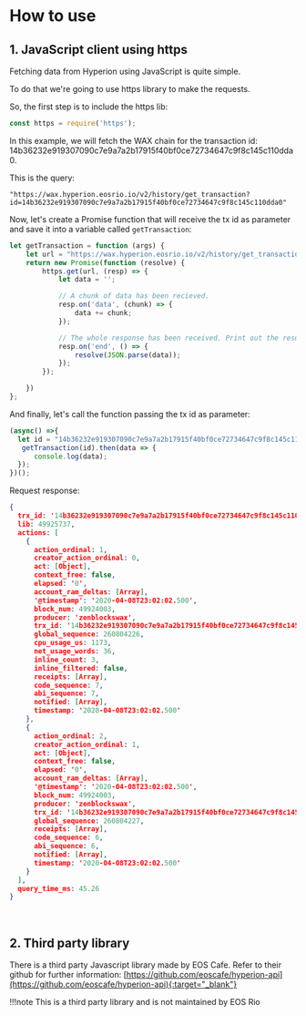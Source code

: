 # How to use

## 1. JavaScript client using https
Fetching data from Hyperion using JavaScript is quite simple. 

To do that we're going to use https library to make the requests.

So, the first step is to include the https lib:
````javascript
const https = require('https');
````

In this example, we will fetch the WAX chain for the transaction id: 
14b36232e919307090c7e9a7a2b17915f40bf0ce72734647c9f8c145c110dda0.

This is the query:
````
"https://wax.hyperion.eosrio.io/v2/history/get_transaction?id=14b36232e919307090c7e9a7a2b17915f40bf0ce72734647c9f8c145c110dda0"
````

Now, let's create a Promise function that will receive the tx id as parameter and save it into a variable called `getTransaction`:
````javascript
let getTransaction = function (args) {
    let url = "https://wax.hyperion.eosrio.io/v2/history/get_transaction?id=" + args;
    return new Promise(function (resolve) {
        https.get(url, (resp) => {
            let data = '';

            // A chunk of data has been recieved.
            resp.on('data', (chunk) => {
                data += chunk;
            });

            // The whole response has been received. Print out the result.
            resp.on('end', () => {
                resolve(JSON.parse(data));
            });
        });

    })
};
````

And finally, let's call the function passing the tx id as parameter:
````javascript
(async() =>{
  let id = "14b36232e919307090c7e9a7a2b17915f40bf0ce72734647c9f8c145c110dda0"
   getTransaction(id).then(data => {
      console.log(data);
  });
})();
````

Request response:

````json
{
  trx_id: '14b36232e919307090c7e9a7a2b17915f40bf0ce72734647c9f8c145c110dda0',
  lib: 49925737,
  actions: [
    {
      action_ordinal: 1,
      creator_action_ordinal: 0,
      act: [Object],
      context_free: false,
      elapsed: '0',
      account_ram_deltas: [Array],
      '@timestamp': '2020-04-08T23:02:02.500',
      block_num: 49924003,
      producer: 'zenblockswax',
      trx_id: '14b36232e919307090c7e9a7a2b17915f40bf0ce72734647c9f8c145c110dda0',
      global_sequence: 260804226,
      cpu_usage_us: 1173,
      net_usage_words: 36,
      inline_count: 3,
      inline_filtered: false,
      receipts: [Array],
      code_sequence: 7,
      abi_sequence: 7,
      notified: [Array],
      timestamp: '2020-04-08T23:02:02.500'
    },
    {
      action_ordinal: 2,
      creator_action_ordinal: 1,
      act: [Object],
      context_free: false,
      elapsed: '0',
      account_ram_deltas: [Array],
      '@timestamp': '2020-04-08T23:02:02.500',
      block_num: 49924003,
      producer: 'zenblockswax',
      trx_id: '14b36232e919307090c7e9a7a2b17915f40bf0ce72734647c9f8c145c110dda0',
      global_sequence: 260804227,
      receipts: [Array],
      code_sequence: 6,
      abi_sequence: 6,
      notified: [Array],
      timestamp: '2020-04-08T23:02:02.500'
    }
  ],
  query_time_ms: 45.26
}
````

<br>

## 2. Third party library
There is a third party Javascript library made by EOS Cafe. 
Refer to their github for further information: [https://github.com/eoscafe/hyperion-api](https://github.com/eoscafe/hyperion-api){:target="_blank"}

!!!note
    This is a third party library and is not maintained by EOS Rio
